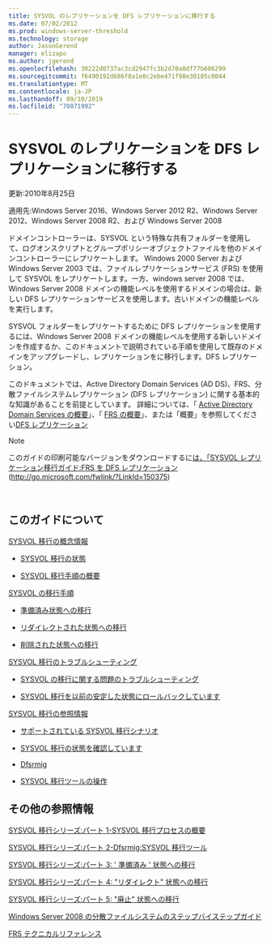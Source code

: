 ```yaml
---
title: SYSVOL のレプリケーションを DFS レプリケーションに移行する
ms.date: 07/02/2012
ms.prod: windows-server-threshold
ms.technology: storage
author: JasonGerend
manager: elizapo
ms.author: jgerend
ms.openlocfilehash: 30222d0737ac3cd2947fc3b2d70a0df77b606299
ms.sourcegitcommit: f6490192d686f0a1e0c2ebe471f98e30105c0844
ms.translationtype: MT
ms.contentlocale: ja-JP
ms.lasthandoff: 09/10/2019
ms.locfileid: "70871992"
---
```

# <a name="migrate-sysvol-replication-to-dfs-replication"></a>SYSVOL のレプリケーションを DFS レプリケーションに移行する


更新:2010年8月25日

適用先:Windows Server 2016、Windows Server 2012 R2、Windows Server 2012、Windows Server 2008 R2、および Windows Server 2008

ドメインコントローラーは、SYSVOL という特殊な共有フォルダーを使用して、ログオンスクリプトとグループポリシーオブジェクトファイルを他のドメインコントローラーにレプリケートします。 Windows 2000 Server および Windows Server 2003 では、ファイルレプリケーションサービス (FRS) を使用して SYSVOL をレプリケートします。一方、windows server 2008 では、Windows Server 2008 ドメインの機能レベルを使用するドメインの場合は、新しい DFS レプリケーションサービスを使用します。古いドメインの機能レベルを実行します。

SYSVOL フォルダーをレプリケートするために DFS レプリケーションを使用するには、Windows Server 2008 ドメインの機能レベルを使用する新しいドメインを作成するか、このドキュメントで説明されている手順を使用して既存のドメインをアップグレードし、レプリケーションをに移行します。DFS レプリケーション。

このドキュメントでは、Active Directory Domain Services (AD DS)、FRS、分散ファイルシステムレプリケーション (DFS レプリケーション) に関する基本的な知識があることを前提としています。 詳細については、「 [Active Directory Domain Services の概要](http://go.microsoft.com/fwlink/?linkid=147787)」、「 [FRS の概要](http://go.microsoft.com/fwlink/?linkid=121763)」、または「概要」を参照してください[DFS レプリケーション](http://go.microsoft.com/fwlink/?linkid=121762)


> [!NOTE]
> このガイドの印刷可能なバージョンをダウンロードするに<a href="http://go.microsoft.com/fwlink/?linkid=150375">は、「SYSVOL レプリケーション移行ガイド:FRS を DFS レプリケーション</a> (http://go.microsoft.com/fwlink/?LinkId=150375)
<br>


## <a name="in-this-guide"></a>このガイドについて

[SYSVOL 移行の概念情報](https://docs.microsoft.com/previous-versions/windows/it-pro/windows-server-2008-R2-and-2008/dd640170(v=ws.10))

  - [SYSVOL 移行の状態](https://docs.microsoft.com/previous-versions/windows/it-pro/windows-server-2008-R2-and-2008/dd641052(v=ws.10))  
      
  - [SYSVOL 移行手順の概要](https://docs.microsoft.com/previous-versions/windows/it-pro/windows-server-2008-R2-and-2008/dd639809(v=ws.10))  
      

[SYSVOL の移行手順](https://docs.microsoft.com/previous-versions/windows/it-pro/windows-server-2008-R2-and-2008/dd639860(v=ws.10))

  - [準備済み状態への移行](https://docs.microsoft.com/previous-versions/windows/it-pro/windows-server-2008-R2-and-2008/dd641193(v=ws.10))  
      
  - [リダイレクトされた状態への移行](https://docs.microsoft.com/previous-versions/windows/it-pro/windows-server-2008-R2-and-2008/dd641340(v=ws.10))  
      
  - [削除された状態への移行](https://docs.microsoft.com/previous-versions/windows/it-pro/windows-server-2008-R2-and-2008/dd640254(v=ws.10))  
      

[SYSVOL 移行のトラブルシューティング](https://docs.microsoft.com/previous-versions/windows/it-pro/windows-server-2008-R2-and-2008/dd640395(v=ws.10))

  - [SYSVOL の移行に関する問題のトラブルシューティング](https://docs.microsoft.com/previous-versions/windows/it-pro/windows-server-2008-R2-and-2008/dd639976(v=ws.10))  
      
  - [SYSVOL 移行を以前の安定した状態にロールバックしています](https://docs.microsoft.com/previous-versions/windows/it-pro/windows-server-2008-R2-and-2008/dd640509(v=ws.10))  
      

[SYSVOL 移行の参照情報](https://docs.microsoft.com/previous-versions/windows/it-pro/windows-server-2008-R2-and-2008/dd640293(v=ws.10))

  - [サポートされている SYSVOL 移行シナリオ](https://docs.microsoft.com/previous-versions/windows/it-pro/windows-server-2008-R2-and-2008/dd639854(v=ws.10))  
      
  - [SYSVOL 移行の状態を確認しています](https://docs.microsoft.com/previous-versions/windows/it-pro/windows-server-2008-R2-and-2008/dd639789(v=ws.10))  
      
  - [Dfsrmig](https://docs.microsoft.com/previous-versions/windows/it-pro/windows-server-2008-R2-and-2008/dd641227(v=ws.10))  
      
  - [SYSVOL 移行ツールの操作](https://docs.microsoft.com/previous-versions/windows/it-pro/windows-server-2008-R2-and-2008/dd639712(v=ws.10))  
      

## <a name="additional-references"></a>その他の参照情報

[SYSVOL 移行シリーズ:パート 1-SYSVOL 移行プロセスの概要](http://go.microsoft.com/fwlink/?linkid=121756)

[SYSVOL 移行シリーズ:パート 2-Dfsrmig:SYSVOL 移行ツール](http://go.microsoft.com/fwlink/?linkid=121757)

[SYSVOL 移行シリーズ:パート 3: ' 準備済み ' 状態への移行](http://go.microsoft.com/fwlink/?linkid=121758)

[SYSVOL 移行シリーズ:パート 4: "リダイレクト" 状態への移行](http://go.microsoft.com/fwlink/?linkid=121759)

[SYSVOL 移行シリーズ:パート 5: "廃止" 状態への移行](http://go.microsoft.com/fwlink/?linkid=121760)

[Windows Server 2008 の分散ファイルシステムのステップバイステップガイド](http://go.microsoft.com/fwlink/?linkid=85231)

[FRS テクニカルリファレンス](http://go.microsoft.com/fwlink/?linkid=121764)

